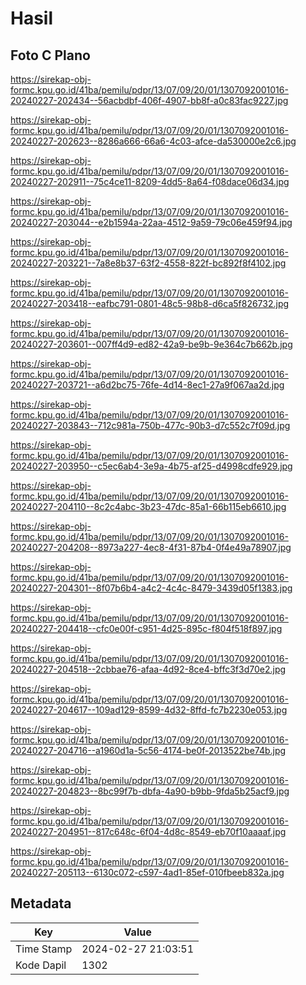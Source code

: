 # Hasil

## Foto C Plano

https://sirekap-obj-formc.kpu.go.id/41ba/pemilu/pdpr/13/07/09/20/01/1307092001016-20240227-202434--56acbdbf-406f-4907-bb8f-a0c83fac9227.jpg

https://sirekap-obj-formc.kpu.go.id/41ba/pemilu/pdpr/13/07/09/20/01/1307092001016-20240227-202623--8286a666-66a6-4c03-afce-da530000e2c6.jpg

https://sirekap-obj-formc.kpu.go.id/41ba/pemilu/pdpr/13/07/09/20/01/1307092001016-20240227-202911--75c4ce11-8209-4dd5-8a64-f08dace06d34.jpg

https://sirekap-obj-formc.kpu.go.id/41ba/pemilu/pdpr/13/07/09/20/01/1307092001016-20240227-203044--e2b1594a-22aa-4512-9a59-79c06e459f94.jpg

https://sirekap-obj-formc.kpu.go.id/41ba/pemilu/pdpr/13/07/09/20/01/1307092001016-20240227-203221--7a8e8b37-63f2-4558-822f-bc892f8f4102.jpg

https://sirekap-obj-formc.kpu.go.id/41ba/pemilu/pdpr/13/07/09/20/01/1307092001016-20240227-203418--eafbc791-0801-48c5-98b8-d6ca5f826732.jpg

https://sirekap-obj-formc.kpu.go.id/41ba/pemilu/pdpr/13/07/09/20/01/1307092001016-20240227-203601--007ff4d9-ed82-42a9-be9b-9e364c7b662b.jpg

https://sirekap-obj-formc.kpu.go.id/41ba/pemilu/pdpr/13/07/09/20/01/1307092001016-20240227-203721--a6d2bc75-76fe-4d14-8ec1-27a9f067aa2d.jpg

https://sirekap-obj-formc.kpu.go.id/41ba/pemilu/pdpr/13/07/09/20/01/1307092001016-20240227-203843--712c981a-750b-477c-90b3-d7c552c7f09d.jpg

https://sirekap-obj-formc.kpu.go.id/41ba/pemilu/pdpr/13/07/09/20/01/1307092001016-20240227-203950--c5ec6ab4-3e9a-4b75-af25-d4998cdfe929.jpg

https://sirekap-obj-formc.kpu.go.id/41ba/pemilu/pdpr/13/07/09/20/01/1307092001016-20240227-204110--8c2c4abc-3b23-47dc-85a1-66b115eb6610.jpg

https://sirekap-obj-formc.kpu.go.id/41ba/pemilu/pdpr/13/07/09/20/01/1307092001016-20240227-204208--8973a227-4ec8-4f31-87b4-0f4e49a78907.jpg

https://sirekap-obj-formc.kpu.go.id/41ba/pemilu/pdpr/13/07/09/20/01/1307092001016-20240227-204301--8f07b6b4-a4c2-4c4c-8479-3439d05f1383.jpg

https://sirekap-obj-formc.kpu.go.id/41ba/pemilu/pdpr/13/07/09/20/01/1307092001016-20240227-204418--cfc0e00f-c951-4d25-895c-f804f518f897.jpg

https://sirekap-obj-formc.kpu.go.id/41ba/pemilu/pdpr/13/07/09/20/01/1307092001016-20240227-204518--2cbbae76-afaa-4d92-8ce4-bffc3f3d70e2.jpg

https://sirekap-obj-formc.kpu.go.id/41ba/pemilu/pdpr/13/07/09/20/01/1307092001016-20240227-204617--109ad129-8599-4d32-8ffd-fc7b2230e053.jpg

https://sirekap-obj-formc.kpu.go.id/41ba/pemilu/pdpr/13/07/09/20/01/1307092001016-20240227-204716--a1960d1a-5c56-4174-be0f-2013522be74b.jpg

https://sirekap-obj-formc.kpu.go.id/41ba/pemilu/pdpr/13/07/09/20/01/1307092001016-20240227-204823--8bc99f7b-dbfa-4a90-b9bb-9fda5b25acf9.jpg

https://sirekap-obj-formc.kpu.go.id/41ba/pemilu/pdpr/13/07/09/20/01/1307092001016-20240227-204951--817c648c-6f04-4d8c-8549-eb70f10aaaaf.jpg

https://sirekap-obj-formc.kpu.go.id/41ba/pemilu/pdpr/13/07/09/20/01/1307092001016-20240227-205113--6130c072-c597-4ad1-85ef-010fbeeb832a.jpg


## Metadata

| Key        | Value               |
| ---------- | ------------------- |
| Time Stamp | 2024-02-27 21:03:51 |
| Kode Dapil | 1302                |



